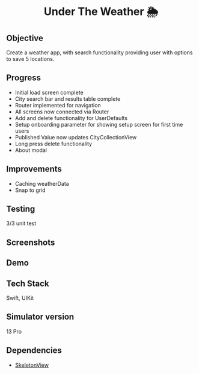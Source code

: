<h1 align="center">

Under The Weather 🌦

</h1>

## Objective
Create a weather app, with search functionality providing user with options to save 5 locations.

## Progress
- Initial load screen complete
- City search bar and results table complete
- Router implemented for navigation
- All screens now connected via Router
- Add and delete functionality for UserDefaults
- Setup onboarding parameter for showing setup screen for first time users
- Published Value now updates CityCollectionView 
- Long press delete functionality
- About modal

## Improvements
- Caching weatherData
- Snap to grid

## Testing
3/3 unit test

## Screenshots

## Demo

## Tech Stack
Swift, UIKit

## Simulator version
13 Pro

## Dependencies
- [SkeletonView](https://github.com/Juanpe/SkeletonView)
